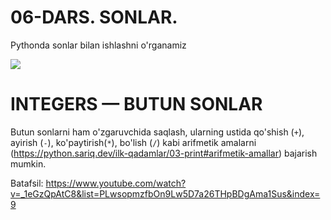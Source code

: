# 06-DARS. SONLAR.
Pythonda sonlar bilan ishlashni o'rganamiz

![](https://gblobscdn.gitbook.com/assets%2F-MGbkqs1tROquIT6oqUs%2F-Mc-5yGQPZTBaGoehQdL%2F-Mc-7xpq4Puu3KEjmT0R%2FSD_YT_TG_logo_mini.png?alt=media&token=929fe67b-ec12-4f63-b33e-e9c5e3d8ad09)

# INTEGERS — BUTUN SONLAR
Butun sonlarni ham o'zgaruvchida saqlash, ularning ustida qo'shish (`+`), ayirish (`-`), ko'paytirish(`*`), bo'lish (`/`) kabi arifmetik amalarni (https://python.sariq.dev/ilk-qadamlar/03-print#arifmetik-amallar) bajarish mumkin.

Batafsil: https://www.youtube.com/watch?v=_1eGzQpAtC8&list=PLwsopmzfbOn9Lw5D7a26THpBDgAma1Sus&index=9

